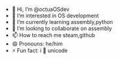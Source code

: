 - 👋 Hi, I’m @octuaOSdev
- 👀 I’m interested in OS development
- 🌱 I’m currently learning assembly,python
- 💞️ I’m looking to collaborate on assembly
- 📫 How to reach me steam,github
- 😄 Pronouns: he/him
- ⚡ Fun fact: i  unicode

<!---
octuaOSdev/octuaOSdev is a ✨ special ✨ repository because its `README.md` (this file) appears on your GitHub profile.
You can click the Preview link to take a look at your changes.
--->
